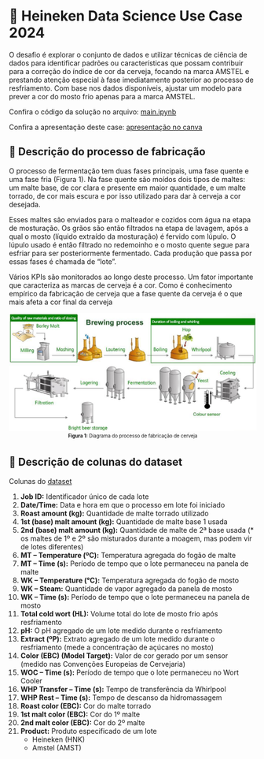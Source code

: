 # 🍺 Heineken Data Science Use Case 2024

O desafio é explorar o conjunto de dados e utilizar técnicas de ciência de dados para identificar padrões ou características que possam contribuir para a correção do índice de cor da cerveja, focando na marca AMSTEL e prestando atenção especial à fase imediatamente posterior ao processo de resfriamento. Com base nos dados disponíveis, ajustar um modelo para prever a cor do mosto frio apenas para a marca AMSTEL.

Confira o código da solução no arquivo: [main.ipynb](main.ipynb)

Confira a apresentação deste case: [apresentação no canva](https://www.canva.com/design/DAF6X03yKjk/T-H9tcz5mCuqDqAlMrVyCg/edit?utm_content=DAF6X03yKjk&utm_campaign=designshare&utm_medium=link2&utm_source=sharebutton)

## 📄 Descrição do processo de fabricação

O processo de fermentação tem duas fases principais, uma fase quente e uma fase fria (Figura 1). Na fase quente são moídos dois tipos de maltes: um malte base, de cor clara e presente em maior quantidade, e um malte torrado, de cor mais escura e por isso utilizado para dar à cerveja a cor desejada.

Esses maltes são enviados para o malteador e cozidos com água na etapa de mosturação. Os grãos são então filtrados na etapa de lavagem, após a qual o mosto (líquido extraído da mosturação) é fervido com lúpulo. O lúpulo usado é então filtrado no redemoinho e o mosto quente segue para esfriar para ser posteriormente fermentado. Cada produção que passa por essas fases é chamada de “lote”.

Vários KPIs são monitorados ao longo deste processo. Um fator importante que caracteriza as marcas de cerveja é a cor.
Como é conhecimento empírico da fabricação de cerveja que a fase quente da cerveja é o que mais afeta a cor final da cerveja

<img src="img/brewing_process_diagram.png" style="display: block; margin: 0 auto" />
<div style="text-align: center;"><sub><sup><b>Figura 1:</b> Diagrama do processo de fabricação de cerveja</sup></sub></div>

## 🔎 Descrição de colunas do dataset

Colunas do [dataset](./dataset.csv)

1. **Job ID:** Identificador único de cada lote
2. **Date/Time:** Data e hora em que o processo em lote foi iniciado
3. **Roast amount (kg):** Quantidade de malte torrado utilizado
4. **1st (base) malt amount (kg):** Quantidade de malte base 1 usada
5. **2nd (base) malt amount (kg):** Quantidade de malte de 2ª base usada (* os maltes de 1º e 2º são misturados durante a moagem, mas podem vir de lotes diferentes)
6. **MT – Temperature (ºC):** Temperatura agregada do fogão de malte
7. **MT – Time (s):** Período de tempo que o lote permaneceu na panela de malte
8. **WK – Temperature (°C):** Temperatura agregada do fogão de mosto
9. **WK – Steam:** Quantidade de vapor agregado da panela de mosto
10. **WK – Time (s):** Período de tempo que o lote permaneceu na panela de mosto
11. **Total cold wort (HL):** Volume total do lote de mosto frio após resfriamento
12. **pH:** O pH agregado de um lote medido durante o resfriamento
13. **Extract (ºP):** Extrato agregado de um lote medido durante o resfriamento (mede a concentração de açúcares no mosto)
14. **Color (EBC) (Model Target):** Valor de cor gerado por um sensor (medido nas Convenções Europeias de Cervejaria)
15. **WOC – Time (s):** Período de tempo que o lote permaneceu no Wort Cooler
16. **WHP Transfer – Time (s):** Tempo de transferência da Whirlpool
17. **WHP Rest – Time (s):** Tempo de descanso da hidromassagem
18. **Roast color (EBC):** Cor do malte torrado
19. **1st malt color (EBC):** Cor do 1º malte
20. **2nd malt color (EBC):** Cor do 2º malte
21. **Product:** Produto especificado de um lote
    - Heineken (HNK)
    - Amstel (AMST)